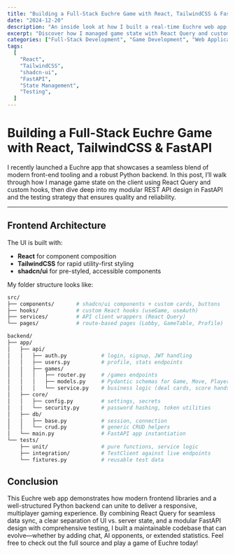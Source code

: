 ```yaml
---
title: "Building a Full-Stack Euchre Game with React, TailwindCSS & FastAPI"
date: "2024-12-20"
description: "An inside look at how I built a real-time Euchre web app using React, TailwindCSS, shadcn/ui on the frontend and Python FastAPI on the backend."
excerpt: "Discover how I managed game state with React Query and custom hooks, and structured a modular FastAPI backend with robust testing for my Euchre card game."
categories: ["Full-Stack Development", "Game Development", "Web Applications"]
tags:
  [
    "React",
    "TailwindCSS",
    "shadcn-ui",
    "FastAPI",
    "State Management",
    "Testing",
  ]
---
```


# Building a Full-Stack Euchre Game with React, TailwindCSS & FastAPI

I recently launched a Euchre app that showcases a seamless blend of modern front-end tooling and a robust Python backend. In this post, I’ll walk through how I manage game state on the client using React Query and custom hooks, then dive deep into my modular REST API design in FastAPI and the testing strategy that ensures quality and reliability.

---

## Frontend Architecture

The UI is built with:

- **React** for component composition
- **TailwindCSS** for rapid utility-first styling
- **shadcn/ui** for pre-styled, accessible components

My folder structure looks like:

```bash
src/
├── components/       # shadcn/ui components + custom cards, buttons
├── hooks/            # custom React hooks (useGame, useAuth)
├── services/         # API client wrappers (React Query)
└── pages/            # route-based pages (Lobby, GameTable, Profile)
```

```bash
backend/
├── app/
│   ├── api/
│   │   ├── auth.py           # login, signup, JWT handling
│   │   ├── users.py          # profile, stats endpoints
│   │   ├── games/
│   │   │   ├── router.py     # /games endpoints
│   │   │   ├── models.py     # Pydantic schemas for Game, Move, Player
│   │   │   └── service.py    # business logic (deal cards, score hands)
│   ├── core/
│   │   ├── config.py         # settings, secrets
│   │   └── security.py       # password hashing, token utilities
│   ├── db/
│   │   ├── base.py           # session, connection
│   │   └── crud.py           # generic CRUD helpers
│   └── main.py               # FastAPI app instantiation
└── tests/
    ├── unit/                 # pure functions, service logic
    ├── integration/          # TestClient against live endpoints
    └── fixtures.py           # reusable test data

```

## Conclusion

This Euchre web app demonstrates how modern frontend libraries and a well-structured Python backend can unite to deliver a responsive, multiplayer gaming experience. By combining React Query for seamless data sync, a clear separation of UI vs. server state, and a modular FastAPI design with comprehensive testing, I built a maintainable codebase that can evolve—whether by adding chat, AI opponents, or extended statistics. Feel free to check out the full source and play a game of Euchre today!
